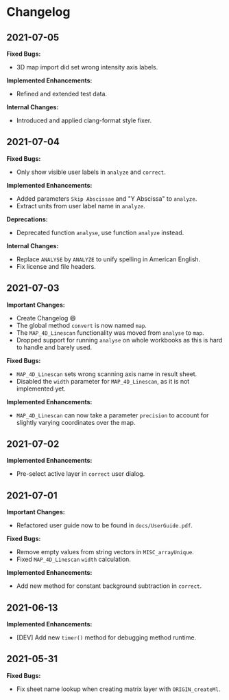 # Changelog

## 2021-07-05

**Fixed Bugs:**
- 3D map import did set wrong intensity axis labels.

**Implemented Enhancements:**
- Refined and extended test data.

**Internal Changes:**
- Introduced and applied clang-format style fixer.

## 2021-07-04

**Fixed Bugs:**
- Only show visible user labels in `analyze` and `correct`.

**Implemented Enhancements:**
- Added parameters `Skip Abscissae` and "Y Abscissa" to `analyze`.
- Extract units from user label name in `analyze`.

**Deprecations:**
- Deprecated function `analyse`, use function `analyze` instead.

**Internal Changes:**
- Replace `ANALYSE` by `ANALYZE` to unify spelling in American English.
- Fix license and file headers.

## 2021-07-03

**Important Changes:**
- Create Changelog :smile:
- The global method `convert` is now named `map`.
- The `MAP_4D_Linescan` functionality was moved from `analyse` to `map`.
- Dropped support for running `analyse` on whole workbooks as this is hard to handle and barely used.

**Fixed Bugs:**
- `MAP_4D_Linescan` sets wrong scanning axis name in result sheet.
- Disabled the `width` parameter for `MAP_4D_Linescan`, as it is not implemented yet.

**Implemented Enhancements:**
- `MAP_4D_Linescan` can now take a parameter `precision` to account for slightly varying coordinates over the map.

## 2021-07-02

**Implemented Enhancements:**
- Pre-select active layer in `correct` user dialog.

## 2021-07-01

**Important Changes:**
- Refactored user guide now to be found in `docs/UserGuide.pdf`.

**Fixed Bugs:**
- Remove empty values from string vectors in `MISC_arrayUnique`.
- Fixed `MAP_4D_Linescan` `width` calculation.

**Implemented Enhancements:**
- Add new method for constant background subtraction in `correct`.

## 2021-06-13

**Implemented Enhancements:**
- [DEV] Add new `timer()` method for debugging method runtime.

## 2021-05-31

**Fixed Bugs:**
- Fix sheet name lookup when creating matrix layer with `ORIGIN_createMl`.